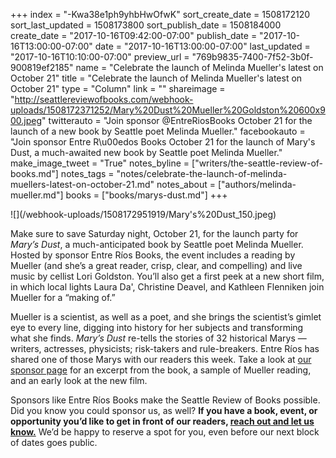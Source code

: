 +++
index = "-Kwa38e1ph9yhbHwOfwK"
sort_create_date = 1508172120
sort_last_updated = 1508173800
sort_publish_date = 1508184000
create_date = "2017-10-16T09:42:00-07:00"
publish_date = "2017-10-16T13:00:00-07:00"
date = "2017-10-16T13:00:00-07:00"
last_updated = "2017-10-16T10:10:00-07:00"
preview_url = "769b9835-7400-7f52-3b0f-900819ef2185"
name = "Celebrate the launch of Melinda Mueller's latest on October 21"
title = "Celebrate the launch of Melinda Mueller's latest on October 21"
type = "Column"
link = ""
shareimage = "http://seattlereviewofbooks.com/webhook-uploads/1508172371252/Mary%20Dust%20Mueller%20Goldston%20600x900.jpeg"
twitterauto = "Join sponsor @EntreRiosBooks October 21 for the launch of a new book by Seattle poet Melinda Mueller."
facebookauto = "Join sponsor Entre R\u00edos Books October 21 for the launch of Mary's Dust,  a much-awaited new book by Seattle poet Melinda Mueller."
make_image_tweet = "True"
notes_byline = ["writers/the-seattle-review-of-books.md"]
notes_tags = "notes/celebrate-the-launch-of-melinda-muellers-latest-on-october-21.md"
notes_about = ["authors/melinda-mueller.md"]
books = ["books/marys-dust.md"]
+++
<p class="image-left">![](/webhook-uploads/1508172951919/Mary's%20Dust_150.jpeg)</p>

<p class="noindent">Make sure to save Saturday night, October 21, for the launch party for <em>Mary&#8217;s Dust</em>, a much-anticipated book by Seattle poet Melinda Mueller. Hosted by sponsor Entre Ríos Books, the event includes a reading by Mueller (and she&#8217;s a great reader, crisp, clear, and compelling) and live music by cellist Lori Goldston. You&#8217;ll also get a first peek at a new short film, in which local lights Laura Da', Christine Deavel, and Kathleen Flenniken join Mueller for a &#8220;making of.&#8221;</p>

<p>Mueller is a scientist, as well as a poet, and she brings the scientist&#8217;s gimlet eye to every line, digging into history for her subjects and transforming what she finds. <em>Mary&#8217;s Dust</em> re-tells the stories of 32 historical Marys — writers, actresses, physicists; risk-takers and rule-breakers. Entre Ríos has shared one of those Marys with our readers this week. Take a look at <a href="http://www.seattlereviewofbooks.com/sponsorships">our sponsor page</a> for an excerpt from the book, a sample of Mueller reading, and an early look at the new film.</p>

<p>Sponsors like Entre Ríos Books make the Seattle Review of Books possible. Did you know you could sponsor us, as well? <strong>If you have a book, event, or opportunity you’d like to get in front of our readers, <a href="http://www.seattlereviewofbooks.com/about/">reach out and let us know.</a></strong> We’d be happy to reserve a spot for you, even before our next block of dates goes public.</p>